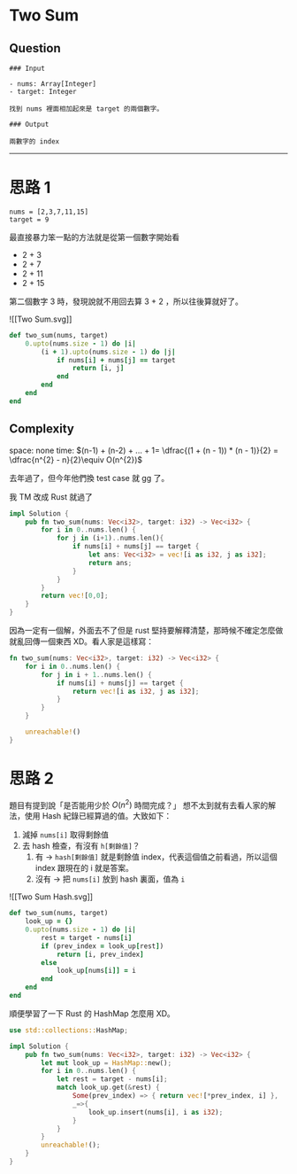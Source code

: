 # Two Sum

## Question

```ad-note
### Input

- nums: Array[Integer]
- target: Integer

找到 nums 裡面相加起來是 target 的兩個數字。

### Output

兩數字的 index
```

---

# 思路 1

```text
nums = [2,3,7,11,15]
target = 9
```

最直接暴力笨一點的方法就是從第一個數字開始看

- 2 + 3
- 2 + 7
- 2 + 11
- 2 + 15

第二個數字 3 時，發現說就不用回去算 3 + 2 ，所以往後算就好了。

![[Two Sum.svg]]

```ruby
def two_sum(nums, target)
    0.upto(nums.size - 1) do |i|
        (i + 1).upto(nums.size - 1) do |j|
            if nums[i] + nums[j] == target
                return [i, j]
            end
        end
    end
end
```

## Complexity

space: none
time:
$(n-1) + (n-2) + ... + 1= \dfrac{(1 + (n - 1)) * (n - 1)}{2} = \dfrac{n^{2} - n}{2}\equiv O(n^{2})$

去年過了，但今年他們換 test case 就 gg 了。

我 TM 改成 Rust 就過了

```rust
impl Solution {
    pub fn two_sum(nums: Vec<i32>, target: i32) -> Vec<i32> {
        for i in 0..nums.len() {
            for j in (i+1)..nums.len(){
                if nums[i] + nums[j] == target {
                    let ans: Vec<i32> = vec![i as i32, j as i32];
                    return ans;
                }
            }
        }
        return vec![0,0];
    }
}
```

因為一定有一個解，外面去不了但是 rust 堅持要解釋清楚，那時候不確定怎麼做就亂回傳一個東西 XD。看人家是這樣寫：

```rust
fn two_sum(nums: Vec<i32>, target: i32) -> Vec<i32> {
    for i in 0..nums.len() {
        for j in i + 1..nums.len() {
            if nums[i] + nums[j] == target {
                return vec![i as i32, j as i32];
            }
        }
    }

    unreachable!()
}
```

# 思路 2

題目有提到說「是否能用少於 $O(n^2)$ 時間完成？」
想不太到就有去看人家的解法，使用 Hash 紀錄已經算過的值。大致如下：

1. 減掉 `nums[i]` 取得剩餘值
2. 去 hash 檢查，有沒有 `h[剩餘值]`？
   1. 有 -> `hash[剩餘值]` 就是剩餘值 index，代表這個值之前看過，所以這個 index 跟現在的 i 就是答案。
   2. 沒有 -> 把 `nums[i]` 放到 hash 裏面，值為 `i`

![[Two Sum Hash.svg]]
```ruby
def two_sum(nums, target)
    look_up = {}
    0.upto(nums.size - 1) do |i|
        rest = target - nums[i]
        if (prev_index = look_up[rest])
            return [i, prev_index]
        else
            look_up[nums[i]] = i
        end
    end
end
```


順便學習了一下 Rust 的 HashMap 怎麼用 XD。
```rust
use std::collections::HashMap;

impl Solution {
    pub fn two_sum(nums: Vec<i32>, target: i32) -> Vec<i32> {
        let mut look_up = HashMap::new();
        for i in 0..nums.len() {
            let rest = target - nums[i];
            match look_up.get(&rest) {
                Some(prev_index) => { return vec![*prev_index, i] },
                _=>{
                    look_up.insert(nums[i], i as i32);
                }
            }
        }
        unreachable!();
    }
}
```
